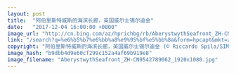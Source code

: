 ```yaml
---
layout: post
title:  "阿伯里斯特威斯的海滨长廊，英国威尔士锡尔迪金"
date:   "2017-12-04 16:00:00 +0800"
image_url: "http://cn.bing.com/az/hprichbg/rb/AberystwythSeafront_ZH-CN9542789062_1920x1080.jpg"
link: "/search?q=%e6%b5%b7%e6%bb%a8%e9%95%bf%e5%bb%8a&form=hpcapt&mkt=zh-cn"
copyright: "阿伯里斯特威斯的海滨长廊，英国威尔士锡尔迪金 (© Riccardo Spila/SIME/eStock Photo)"
image_hash: "b9dbb4d9e60cf299c152a4af69b919e8"
image_filename: "AberystwythSeafront_ZH-CN9542789062_1920x1080.jpg"
---
```

